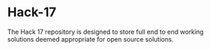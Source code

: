 # Hack-17
The Hack 17 repository is designed to store full end to end working solutions deemed appropriate for open source solutions. 
